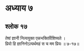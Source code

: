 # अध्याय ७

## श्लोक १७

तेषां ज्ञानी नित्ययुक्त एकभक्तिर्विशिष्यते ।<br>प्रियो हि ज्ञानिनोऽत्यर्थमहं स च मम प्रियः ॥ ७-१७॥<br><br>

